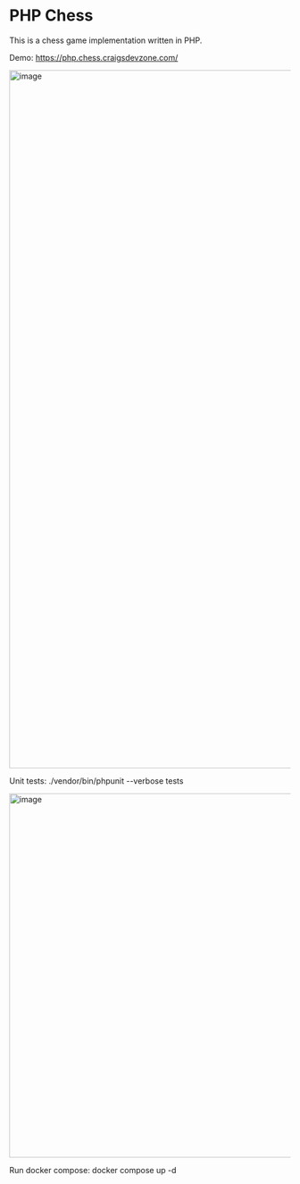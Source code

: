 <h1>PHP Chess</h1>

<p>This is a chess game implementation written in PHP.</p>

<p>Demo: <a href="https://php.chess.craigsdevzone.com" target="_blank">https://php.chess.craigsdevzone.com/</a></p>

<img width="1250" alt="image" src="https://github.com/user-attachments/assets/0a6f88a9-0feb-4691-94e9-cea7d2801ae9" />

<p>Unit tests: ./vendor/bin/phpunit --verbose tests</p>

<img width="652" alt="image" src="https://github.com/user-attachments/assets/1fabab71-a530-441a-a99a-016ccf316293" />

<p>Run docker compose: docker compose up -d</p>


